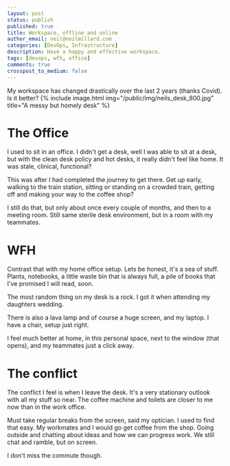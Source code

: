 ```yaml
---
layout: post
status: publish
published: true
title: Workspace, offline and online
author_email: neil@neilmillard.com
categories: [DevOps, Infrastructure]
description: Have a happy and effective workspace.
tags: [devops, wfh, office]
comments: true
crosspost_to_medium: false
---
```

My workspace has changed drastically over the last 2 years (thanks Covid). Is it better?
{% include image.html
img="/public/img/neils_desk_800.jpg"
title="A messy but homely desk" %}

The Office
==========

I used to sit in an office. I didn't get a desk, well I was able to sit at a desk, but with the clean desk policy
and hot desks, it really didn't feel like home. It was stale, clinical, functional?

This was after I had completed the journey to get there. Get up early, walking to the train station, sitting or standing
on a crowded train, getting off and making your way to the coffee shop?

I still do that, but only about once every couple of months, and then to a meeting room. Still same sterile desk
environment, but in a room with my teammates.

WFH
===

Contrast that with my home office setup. Lets be honest, it's a sea of stuff. Plants, notebooks, a little waste bin
that is always full, a pile of books that I've promised I will read, soon.

The most random thing on my desk is a rock. I got it when attending my daughters wedding.

There is also a lava lamp and of course a huge screen, and my laptop. I have a chair, setup just right.

I feel much better at home, in this personal space, next to the window (that opens), and my teammates just a click away.

The conflict
=======

The conflict I feel is when I leave the desk. It's a very stationary outlook with all my stuff so near. The coffee
machine and toilets are closer to me now than in the work office.

Must take regular breaks from the screen, said my optician. I used to find that easy. My workmates and I would go get
coffee from the shop. Going outside and chatting about ideas and how we can progress work. We still chat and ramble,
but on screen.




I don't miss the commute though.
